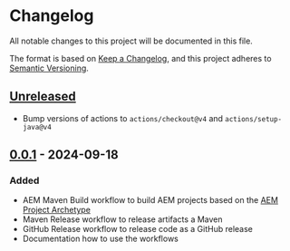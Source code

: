 # Changelog

All notable changes to this project will be documented in this file.

The format is based on [Keep a Changelog](https://keepachangelog.com/en/1.1.0/),
and this project adheres to [Semantic Versioning](https://semver.org/spec/v2.0.0.html).

## [Unreleased]

- Bump versions of actions to `actions/checkout@v4` and `actions/setup-java@v4`

## [0.0.1] - 2024-09-18

### Added

- AEM Maven Build workflow to build AEM projects based on the [AEM Project Archetype](https://github.com/adobe/aem-project-archetype)
- Maven Release workflow to release artifacts a Maven
- GitHub Release workflow to release code as a GitHub release
- Documentation how to use the workflows

[unreleased]: https://github.com/orbinson/workflows/compare/0.0.1...HEAD
[0.0.1]: https://github.com/orbinson/workflows/compare/e94feb18236bbf5ad86a4d0acfe3c473289fa53d...0.0.1
